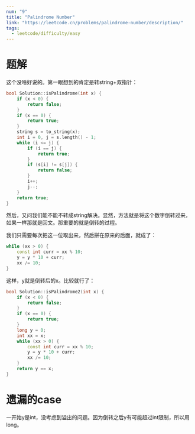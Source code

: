 ```yaml
---
num: "9"
title: "Palindrome Number"
link: "https://leetcode.cn/problems/palindrome-number/description/"
tags:
  - leetcode/difficulty/easy
---
```


# 题解

这个没啥好说的。第一眼想到的肯定是转string+双指针：

```cpp
bool Solution::isPalindrome(int x) {
    if (x < 0) {
        return false;
    }
    if (x == 0) {
        return true;
    }
    string s = to_string(x);
    int i = 0, j = s.length() - 1;
    while (i <= j) {
        if (i == j) {
            return true;
        }
        if (s[i] != s[j]) {
            return false;
        }
        i++;
        j--;
    }
    return true;
}
```

然后，又问我们能不能不转成string解决。显然，方法就是将这个数字倒转过来，如果一样那就是回文。那重要的就是倒转的过程。

我们只需要每次把这一位取出来，然后拼在原来的后面，就成了：

```cpp
while (xx > 0) {
	const int curr = xx % 10;
	y = y * 10 + curr;
	xx /= 10;
}
```

这样，y就是倒转后的x。比较就行了：

```cpp
bool Solution::isPalindrome2(int x) {
    if (x < 0) {
        return false;
    }
    if (x == 0) {
        return true;
    }
    long y = 0;
    int xx = x;
    while (xx > 0) {
        const int curr = xx % 10;
        y = y * 10 + curr;
        xx /= 10;
    }
    return y == x;
}
```

# 遗漏的case

一开始y是int，没考虑到溢出的问题。因为倒转之后y有可能超过int限制，所以用long。